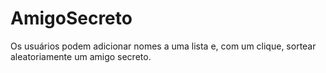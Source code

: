 # AmigoSecreto
Os usuários podem adicionar nomes a uma lista e, com um clique, sortear aleatoriamente um amigo secreto.
